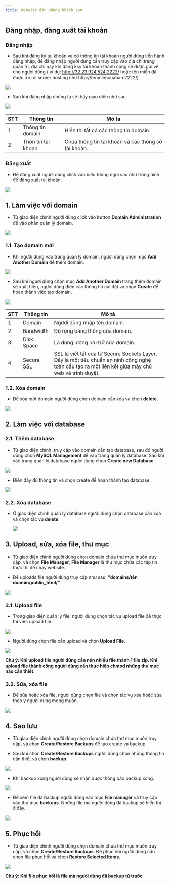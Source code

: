 ```yaml
---
title: Website đặt phòng khách sạn
---
```


## Đăng nhập, đăng xuất tài khoản

### Đăng nhập

- Sau khi đăng ký tài khoản và có thông tin tài khoản người dùng tiến hành đăng nhập, để đăng nhập người dùng cần truy cập vào địa chỉ trang quản trị, địa chỉ này khi đăng ksy tài khoản thành công sẽ được gửi về cho người dùng ( ví dụ: http://32.23.924.524:2222/ hoặc tên miền đã được trỏ tới server hosting như http://tenmiencuaban:2222/).

![](images/1.PNG) 

- Sau khi đăng nhập chúng ta sẽ thấy giao diện như sau.

![](images/2.PNG) 

| STT | Thông tin | Mô tả |
|-----|-----------|-------|
| 1 | Thông tin domain | Hiển thị tất cả các thông tin domain. |
| 2 | Thôn tin tài khoản | Chứa thông tin tài khoản và các thông số tài khoản. |

### Đăng xuất

- Để đăng xuất người dùng click vào biểu tượng ngôi sao như trong hình để đăng xuất tài khoản.

![](images/3.PNG) 

## 1. Làm việc với domain

- Từ giao diện chính người dùng click vào button **Domain Administration** để vào phần quản lý domain.

![](images/4.PNG) 

### 1.1. Tạo domain mới

- Khi người dùng vào trang quản lý domain, người dùng chọn mục **Add Another Domain** để thêm domain.

![](images/5.PNG) 

- Sau khi người dùng chọn mục **Add Another Domain** trang thêm domain sẽ xuất hiện, người dùng điền các thông tin cài đặt và chọn **Create** để hoàn thành việc tạo domain.

![](images/6.PNG) 

| STT | Thông tin | Mô tả |
|-----|-----------|-------|
| 1 | Domain | Người dùng nhập tên domain. |
| 2 | Bandwidth | Độ rộng băng thông của domain. |
| 3 | Disk Space | Là dung lượng lưu trữ của domain. |
| 4 | Secure SSL | SSL là viết tắt của từ Secure Sockets Layer. Đây là một tiêu chuẩn an ninh công nghệ toàn cầu tạo ra một liên kết giữa máy chủ web và trình duyệt. |	

### 1.2. Xóa domain

- Để xóa một domain người dùng chọn domain cần xóa và chọn **delete**.

![](images/7.PNG) 

## 2. Làm việc với database
### 2.1. Thêm database
- Từ giao diện chính, truy cập vào domain cần tạo database, sau đó người dùng chọn **MySQL Management** để vào trang quản lý database. Sau khi vào trang quản lý database người dùng chọn **Create new Database** .

![](images/8.PNG)

- Điền đầy đủ thông tin và chọn create để hoàn thành tạo database.

![](images/9.PNG)

### 2.2. Xóa database
- Ở giao diện chính quản lý database người dùng chọn database cần xóa và chọn tấc vụ **delete**.

  ![](images/10.PNG)

## 3. Upload, sửa, xóa file, thư mục
- Từ giao diện chính người dùng chọn domain chứa thư mục muốn truy cập, và chọn **File Manager**, **File Manager** là thư mục chứa các tập tin thực thi để chạy website.

- Để uploads file người dùng truy cập như sau: **"domains/tên doamin/public_html/"**

![](images/11.PNG)

### 3.1. Upload file 
- Trong giao diện quản lý file, người dùng chọn tác vụ upload file để thực thi việc upload file. 

![](images/12.PNG)

- Người dùng chọn file cần upload và chọn **Upload File**.

![](images/13.PNG)

**Chú ý: Khi upload file người dùng cần nén nhiều file thành 1 file zip. Khi upload file thành công người dùng cần thực hiện chmod những thư mục nào cần thiết**.

### 3.2. Sửa, xóa file

- Để sửa hoặc xóa file, người dùng chọn file và chọn tác vụ xóa hoặc sửa theo ý người dùng mong muốn.

![](images/14.PNG)

## 4. Sao lưu
- Từ giao diện chính người dùng chọn domain chứa thư mục muốn truy cập, và chọn **Create/Restore Backups** để tạo create và backup.

- Sau khi chọn **Create/Restore Backups** người dùng chọn những thông tin cần thiết và chọn **backup**.

![](images/15.PNG)

- Khi backup xong người dùng sẽ nhận được thông báo backup xong.

![](images/18.PNG)

- Để xem file đã backup người dùng vào mục **File manager** và truy cập vào thư mục **backups**. Những file mà người dùng đã backup sẽ hiển thị ở đây.

![](images/16.PNG)

## 5. Phục hồi
- Từ giao diện chính người dùng chọn domain chứa thư mục muốn truy cập, và chọn **Create/Restore Backups**. Để phục hồi người dùng cần chọn file phục hồi và chọn **Restore Selected Items**.

![](images/17.PNG)

**Chú ý: Khi file phục hồi là file mà người dùng đã backup từ trước**.
